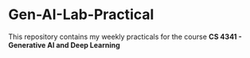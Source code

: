 # Gen-AI-Lab-Practical

This repository contains my weekly practicals for the course **CS 4341 - Generative AI and Deep Learning**
